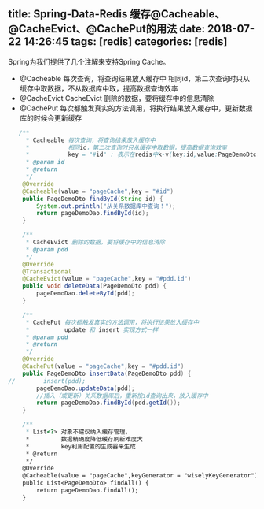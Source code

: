 title: Spring-Data-Redis 缓存@Cacheable、@CacheEvict、@CachePut的用法
date: 2018-07-22 14:26:45
tags: [redis]
categories: [redis]
---
 Spring为我们提供了几个注解来支持Spring Cache。
 * @Cacheable 每次查询，将查询结果放入缓存中 相同id，第二次查询时只从缓存中取数据，不从数据库中取，提高数据查询效率
 * @CacheEvict CacheEvict 删除的数据，要将缓存中的信息清除
 * @CachePut 每次都触发真实的方法调用，将执行结果放入缓存中，更新数据库的时候会更新缓存
 <!--more-->

```java
   /**
     * Cacheable 每次查询，将查询结果放入缓存中
     *           相同id，第二次查询时只从缓存中取数据，提高数据查询效率
     *           key = "#id" : 表示在redis中k-v(key:id,value:PageDemoDto)
     * @param id
     * @return
     */
    @Override
    @Cacheable(value = "pageCache",key = "#id")
    public PageDemoDto findById(String id) {
        System.out.println("从关系数据库中查询！");
        return pageDemoDao.findById(id);
    }
```

```java
    /**
     * CacheEvict 删除的数据，要将缓存中的信息清除
     * @param pdd
     */
    @Override
    @Transactional
    @CacheEvict(value = "pageCache",key = "#pdd.id")
    public void deleteData(PageDemoDto pdd) {
        pageDemoDao.deleteById(pdd);
    }
```

```java
    /**
     * CachePut 每次都触发真实的方法调用，将执行结果放入缓存中
     *          update 和 insert 实现方式一样
     * @param pdd
     * @return
     */
    @Override
    @CachePut(value = "pageCache",key = "#pdd.id")
    public PageDemoDto insertData(PageDemoDto pdd) {
//        insert(pdd);
        pageDemoDao.updateData(pdd);
        //插入（或更新）关系数据库后，重新按id查询出来，放入缓存中
        return pageDemoDao.findById(pdd.getId());
    }
```

```java
    /**
     * List<?> 对象不建议纳入缓存管理，
     *         数据精确度降低缓存刷新难度大
     *         key利用配置的生成器来生成
     * @return
     */
    @Override
    @Cacheable(value = "pageCache",keyGenerator = "wiselyKeyGenerator")
    public List<PageDemoDto> findAll() {
        return pageDemoDao.findAll();
    }
```